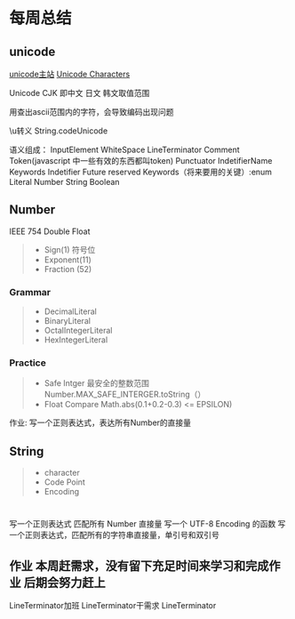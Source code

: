 # 每周总结
## unicode
[unicode主站](https://home.unicode.org/)
[Unicode Characters](http://www.fileformat.info/info/unicode/category/index.htm)

Unicode CJK
即中文 日文 韩文取值范围

用查出ascii范围内的字符，会导致编码出现问题

\u转义
String.codeUnicode

语义组成：
InputElement 
   WhiteSpace
   LineTerminator
   Comment
   Token(javascript 中一些有效的东西都叫token)
     Punctuator
     IndetifierName
       Keywords
       Indetifier
       Future reserved Keywords（将来要用的关键）:enum
    Literal
       Number
       String
       Boolean

## Number
IEEE 754 Double Float 
>* Sign(1) 符号位
>* Exponent(11)
>* Fraction (52)
### Grammar
>* DecimalLiteral
>* BinaryLiteral
>* OctalIntegerLiteral
>* HexIntegerLiteral

### Practice
>* Safe Intger 最安全的整数范围
   Number.MAX_SAFE_INTERGER.toString（）
>* Float Compare
   Math.abs(0.1+0.2-0.3) <= EPSILON)

作业:
写一个正则表达式，表达所有Number的直接量

## String
>* character
>* Code Point
>* Encoding
#
写一个正则表达式 匹配所有 Number 直接量
写一个 UTF-8 Encoding 的函数
写一个正则表达式，匹配所有的字符串直接量，单引号和双引号


## 作业 本周赶需求，没有留下充足时间来学习和完成作业  后期会努力赶上

   LineTerminator加班
   LineTerminator干需求
   LineTerminator
